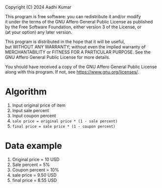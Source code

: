 Copyright (C) 2024 Aadhi Kumar        
       
This program is free software: you can redistribute it and/or modify        
it under the terms of the GNU Affero General Public License as published        
by the Free Software Foundation, either version 3 of the License, or        
(at your option) any later version.        
       
This program is distributed in the hope that it will be useful,        
but WITHOUT ANY WARRANTY; without even the implied warranty of        
MERCHANTABILITY or FITNESS FOR A PARTICULAR PURPOSE.  See the        
GNU Affero General Public License for more details.        
       
You should have received a copy of the GNU Affero General Public License        
along with this program.  If not, see <https://www.gnu.org/licenses/>.

# Algorithm
1. Input original price of item
2. Input sale percent
3. Input coupon percent
4. `sale price = original price * (1 - sale percent)`
5. `final price = sale price * (1 - coupon percent)`

# Data example
1. Original price = 10 USD
2. Sale percent = 5%
3. Coupon percent = 10%
4. sale price = 9.50 USD
5. final price = 8.55 USD

